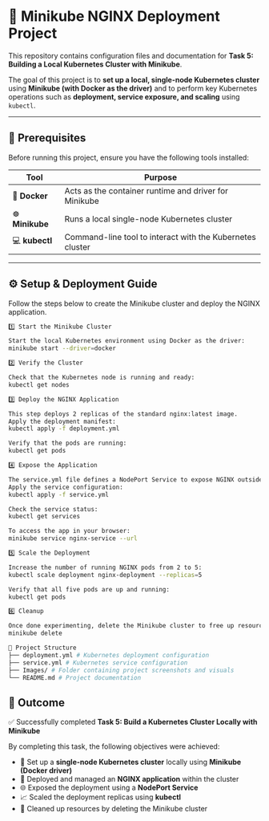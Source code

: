# 🚀 Minikube NGINX Deployment Project

This repository contains configuration files and documentation for **Task 5: Building a Local Kubernetes Cluster with Minikube**.

The goal of this project is to **set up a local, single-node Kubernetes cluster** using **Minikube (with Docker as the driver)** and to perform key Kubernetes operations such as **deployment, service exposure, and scaling** using `kubectl`.

---

## 🧰 Prerequisites

Before running this project, ensure you have the following tools installed:

| Tool | Purpose |
|------|----------|
| 🐳 **Docker** | Acts as the container runtime and driver for Minikube |
| ☸️ **Minikube** | Runs a local single-node Kubernetes cluster |
| 💻 **kubectl** | Command-line tool to interact with the Kubernetes cluster |

---

## ⚙️ Setup & Deployment Guide

Follow the steps below to create the Minikube cluster and deploy the NGINX application. 
```bash
1️⃣ Start the Minikube Cluster

Start the local Kubernetes environment using Docker as the driver:
minikube start --driver=docker

2️⃣ Verify the Cluster

Check that the Kubernetes node is running and ready:
kubectl get nodes

3️⃣ Deploy the NGINX Application

This step deploys 2 replicas of the standard nginx:latest image.
Apply the deployment manifest:
kubectl apply -f deployment.yml

Verify that the pods are running:
kubectl get pods

4️⃣ Expose the Application

The service.yml file defines a NodePort Service to expose NGINX outside the cluster.
Apply the service configuration:
kubectl apply -f service.yml

Check the service status:
kubectl get services

To access the app in your browser:
minikube service nginx-service --url

5️⃣ Scale the Deployment

Increase the number of running NGINX pods from 2 to 5:
kubectl scale deployment nginx-deployment --replicas=5

Verify that all five pods are up and running:
kubectl get pods

6️⃣ Cleanup

Once done experimenting, delete the Minikube cluster to free up resources:
minikube delete

🧩 Project Structure
├── deployment.yml # Kubernetes deployment configuration
├── service.yml # Kubernetes service configuration
├── Images/ # Folder containing project screenshots and visuals
└── README.md # Project documentation
```

## 🏁 Outcome

✅ Successfully completed **Task 5: Build a Kubernetes Cluster Locally with Minikube**

By completing this task, the following objectives were achieved:

- 🧱 Set up a **single-node Kubernetes cluster** locally using **Minikube (Docker driver)**  
- 🚀 Deployed and managed an **NGINX application** within the cluster  
- 🌐 Exposed the deployment using a **NodePort Service**  
- 📈 Scaled the deployment replicas using **kubectl**  
- 🧹 Cleaned up resources by deleting the Minikube cluster  